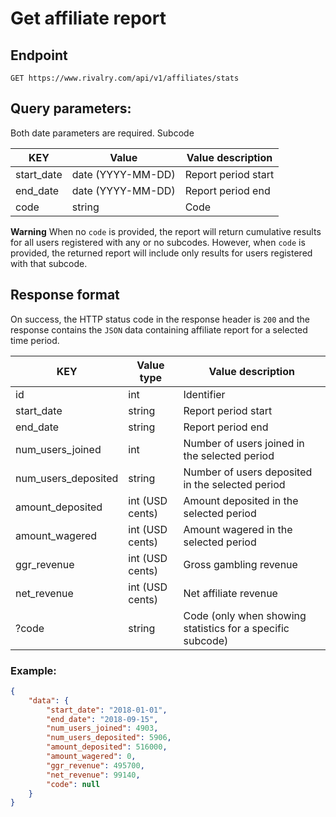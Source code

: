 # Get affiliate report

## Endpoint

`GET https://www.rivalry.com/api/v1/affiliates/stats`

## Query parameters:

Both date parameters are required. Subcode

KEY | Value | Value description
--- | --- | ---
start_date | date (YYYY-MM-DD) | Report period start
end_date | date (YYYY-MM-DD) | Report period end
code | string | Code

**Warning**
When no `code` is provided, the report will return cumulative results for all users registered with any or no subcodes. However, when `code` is provided, the returned report will include only results for users registered with that subcode.

## Response format

On success, the HTTP status code in the response header is `200` and the response contains the `JSON` data containing affiliate report for a selected time period.

KEY | Value type | Value description
--- | --- | ---
id | int | Identifier
start_date | string | Report period start
end_date | string | Report period end
num_users_joined | int | Number of users joined in the selected period
num_users_deposited | string | Number of users deposited in the selected period
amount_deposited | int (USD cents) | Amount deposited in the selected period
amount_wagered | int (USD cents) | Amount wagered in the selected period
ggr_revenue | int (USD cents) | Gross gambling revenue
net_revenue | int (USD cents) | Net affiliate revenue
?code | string | Code (only when showing statistics for a specific subcode)

### Example:

```json
{
	"data": {
		"start_date": "2018-01-01",
		"end_date": "2018-09-15",
		"num_users_joined": 4903,
		"num_users_deposited": 5906,
		"amount_deposited": 516000,
		"amount_wagered": 0,
		"ggr_revenue": 495700,
		"net_revenue": 99140,
		"code": null
	}
}
```
